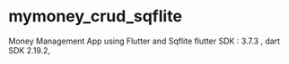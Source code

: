 # mymoney_crud_sqflite

Money Management App using Flutter and Sqflite
flutter SDK : 3.7.3 , dart SDK 2.19.2, 

